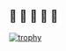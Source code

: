 ## :smiling_face_with_three_hearts: :smiling_face_with_three_hearts: :smiling_face_with_three_hearts: :smiling_face_with_three_hearts: :smiling_face_with_three_hearts:
[![trophy](https://github-profile-trophy.vercel.app/?username=thealixtech)](https://github.com/ryo-ma/github-profile-trophy)
